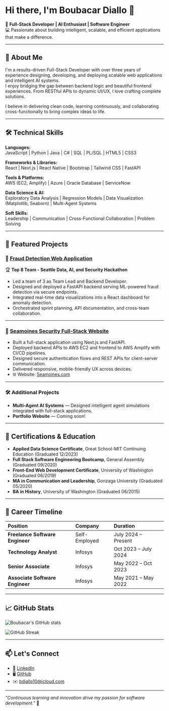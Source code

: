 # Hi there, I'm Boubacar Diallo 👋

🚀 **Full-Stack Developer | AI Enthusiast | Software Engineer**  
💻 Passionate about building intelligent, scalable, and efficient applications that make a difference.

---

## 🧠 About Me
I'm a results-driven Full-Stack Developer with over three years of experience designing, developing, and deploying scalable web applications and intelligent AI systems.  
I enjoy bridging the gap between backend logic and beautiful frontend experiences. From RESTful APIs to dynamic UI/UX, I love crafting complete solutions.

I believe in delivering clean code, learning continuously, and collaborating cross-functionally to bring complex ideas to life.

---

## 🛠️ Technical Skills

**Languages:**  
JavaScript | Python | Java | C# | SQL | PL/SQL | HTML5 | CSS3

**Frameworks & Libraries:**  
React | Next.js | React Native | Bootstrap | Tailwind CSS | FastAPI

**Tools & Platforms:**  
AWS (EC2, Amplify) | Azure | Oracle Database | ServiceNow

**Data Science & AI:**  
Exploratory Data Analysis | Regression Models | Data Visualization (Matplotlib, Seaborn) | Multi-Agent Systems

**Soft Skills:**  
Leadership | Communication | Cross-Functional Collaboration | Problem Solving

---

## 🚀 Featured Projects

### 🔹 [Fraud Detection Web Application](https://github.com/SeattleDataAI-Hackathon/SDAIC-Hackathon-Team-09)
🏆 **Top 8 Team - Seattle Data, AI, and Security Hackathon**  
- Led a team of 3 as Team Lead and Backend Developer.
- Designed and deployed a FastAPI backend serving ML-powered fraud detection via secure endpoints.
- Integrated real-time data visualizations into a React dashboard for anomaly detection.
- Orchestrated sprint planning, API documentation, and cross-team collaboration.

---

### 🔹 [Seamoines Security Full-Stack Website](https://github.com/bdiallo10/seamoines-security)
- Built a full-stack application using Next.js and FastAPI.
- Deployed backend APIs to AWS EC2 and frontend to AWS Amplify with CI/CD pipelines.
- Designed secure authentication flows and REST APIs for client-server communication.
- Delivered responsive, mobile-friendly UX across devices.
- 🌐 Website: [Seamoines.com](https://www.seamoines.com/)

---

### 🛠️ Additional Projects
- **Multi-Agent AI Systems** — Designed intelligent agent simulations integrated with full-stack applications.
- **Portfolio Website** — Coming soon!

---

## 📜 Certifications & Education
- **Applied Data Science Certificate**, Great School-MIT Continuing Education (Graduated 12/2023)
- **Full Stack Software Engineering Bootcamp**, General Assembly (Graduated 09/2020)
- **Front-End Web Development Certificate**, University of Washington (Graduated 06/2019)
- **MA in Communication and Leadership**, Gonzaga University (Graduated 05/2020)
- **BA in History**, University of Washington (Graduated 06/2015)

---

## 💼 Career Timeline
| Position | Company | Duration |
|:---------|:--------|:---------|
| **Freelance Software Engineer** | Self-Employed | July 2024 – Present |
| **Technology Analyst** | Infosys | Oct 2023 – July 2024 |
| **Senior Associate** | Infosys | May 2022 – Oct 2023 |
| **Associate Software Engineer** | Infosys | May 2021 – May 2022 |

---

## 📈 GitHub Stats

![Boubacar's GitHub stats](https://github-readme-stats.vercel.app/api?username=bdiallo10&show_icons=true&hide_border=true&theme=default)

![GitHub Streak](https://github-readme-streak-stats.herokuapp.com/?user=bdiallo10&hide_border=true&theme=default)

---

## 📫 Let's Connect

- 💼 [LinkedIn](https://linkedin.com/in/bdiallo10)
- 🖥️ [GitHub](https://github.com/bdiallo10)
- ✉️ bdiallo10@icloud.com

---

_"Continuous learning and innovation drive my passion for software development."_ 🌟

